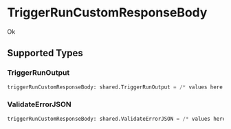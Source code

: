 # TriggerRunCustomResponseBody

Ok


## Supported Types

### TriggerRunOutput

```python
triggerRunCustomResponseBody: shared.TriggerRunOutput = /* values here */
```

### ValidateErrorJSON

```python
triggerRunCustomResponseBody: shared.ValidateErrorJSON = /* values here */
```

